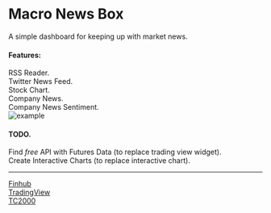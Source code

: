 # Macro News Box  
A simple dashboard for keeping up with market news.  
  
#### Features:  
RSS Reader.   
Twitter News Feed.   
Stock Chart.   
Company News.   
Company News Sentiment.   
![example](https://i.imgur.com/FbAmnoq.png)


#### TODO. 
Find *free* API with Futures Data (to replace trading view widget).  
Create Interactive Charts (to replace interactive chart). 

 ____________________________________________
<a href="https://finnhub.io">Finhub</a>
<br>
<a href="https://www.tradingview.com/widget/">TradingView</a>
<br>
<a href="https://www.tc2000.com">TC2000</a>
<br>